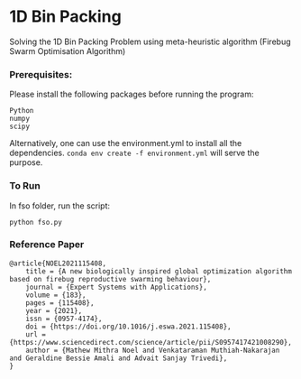 # 1D Bin Packing
Solving the 1D Bin Packing Problem using meta-heuristic algorithm (Firebug Swarm Optimisation Algorithm)

### Prerequisites:
Please install the following packages before running the program:

    Python
    numpy
    scipy

Alternatively, one can use the environment.yml to install all the dependencies. `conda env create -f environment.yml` will serve the purpose.


### To Run

In fso folder, run the script:
```
python fso.py
```

### Reference Paper

```
@article{NOEL2021115408,
    title = {A new biologically inspired global optimization algorithm based on firebug reproductive swarming behaviour},
    journal = {Expert Systems with Applications},
    volume = {183},
    pages = {115408},
    year = {2021},
    issn = {0957-4174},
    doi = {https://doi.org/10.1016/j.eswa.2021.115408},
    url = {https://www.sciencedirect.com/science/article/pii/S0957417421008290},
    author = {Mathew Mithra Noel and Venkataraman Muthiah-Nakarajan and Geraldine Bessie Amali and Advait Sanjay Trivedi},
}
```